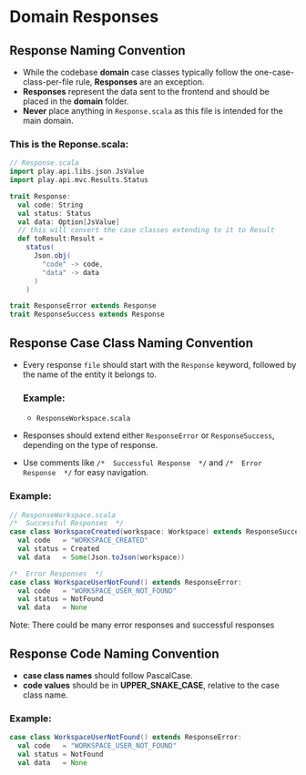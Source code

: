 # Domain Responses

## Response Naming Convention

- While the codebase **domain** case classes typically follow the one-case-class-per-file rule, **Responses** are an exception.
- **Responses** represent the data sent to the frontend and should be placed in the **domain** folder.
- **Never** place anything in `Response.scala` as this file is intended for the main domain.

### This is the Reponse.scala:

```scala
// Response.scala
import play.api.libs.json.JsValue
import play.api.mvc.Results.Status

trait Response:
  val code: String
  val status: Status
  val data: Option[JsValue]
  // this will convert the case classes extending to it to Result
  def toResult:Result =
    status(
      Json.obj(
        "code" -> code,
        "data" -> data
      )
    )

trait ResponseError extends Response
trait ResponseSuccess extends Response
```

## Response Case Class Naming Convention

- Every response `file` should start with the `Response` keyword, followed by the name of the entity it belongs to.

  ### Example:
  - `ResponseWorkspace.scala`

- Responses should extend either `ResponseError` or `ResponseSuccess`, depending on the type of response.
- Use comments like `/*  Successful Response  */` and `/*  Error Response  */` for easy navigation.

### Example:

```scala
// ResponseWorkspace.scala
/*  Successful Responses  */
case class WorkspaceCreated(workspace: Workspace) extends ResponseSuccess:
  val code   = "WORKSPACE_CREATED"
  val status = Created
  val data   = Some(Json.toJson(workspace))

/*  Error Responses  */
case class WorkspaceUserNotFound() extends ResponseError:
  val code   = "WORKSPACE_USER_NOT_FOUND"
  val status = NotFound
  val data   = None
```

Note: There could be many error responses and successful responses

## Response Code Naming Convention

- **case class names** should follow PascalCase.
- **code values** should be in **UPPER_SNAKE_CASE**, relative to the case class name.

### Example:

```scala
case class WorkspaceUserNotFound() extends ResponseError:
  val code   = "WORKSPACE_USER_NOT_FOUND"
  val status = NotFound
  val data   = None
```
